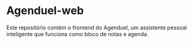 # Agenduel-web
Este repositório contém o frontend do Agenduel, um assistente pessoal inteligente que funciona como bloco de notas e agenda.
